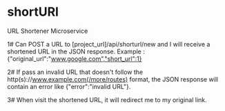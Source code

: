 # shortURl
URL Shortener Microservice

1# Can POST a URL to [project_url]/api/shorturl/new and I will receive a shortened URL in the JSON response.
Example : {"original_url":"www.google.com","short_url":1}

2# If pass an invalid URL that doesn't follow the http(s)://www.example.com(/more/routes) format, 
the JSON response will contain an error like {"error":"invalid URL"}.

3# When visit the shortened URL, it will redirect me to my original link.
